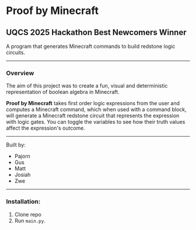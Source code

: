 
  

# Proof by Minecraft
## UQCS 2025 Hackathon Best Newcomers Winner 

  A program that generates Minecraft commands to build redstone logic circuits.

-----
### Overview
The aim of this project was to create a fun, visual and deterministic representation of boolean algebra in Minecraft.

**Proof by Minecraft** takes first order logic expressions from the user and computes a Minecraft command, which when used with a command block, will generate a Minecraft redstone circuit that represents the expression with logic gates. You can toggle the variables to see how their truth values affect the expression's outcome.
  
  
-----
  Built by:
- Pajorn
- Gus
- Matt
- Josiah
- Zwe


-----
### Installation:
1. Clone repo
2. Run `main.py`.


